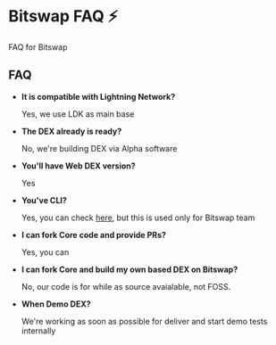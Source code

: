 # Bitswap FAQ ⚡

FAQ for Bitswap

## FAQ
  
- **It is compatible with Lightning Network?**
  
    Yes, we use LDK as main base


- **The DEX already is ready?**

    No, we're building DEX via Alpha software

- **You'll have Web DEX version?**

     Yes
  
- **You've CLI?**

    Yes, you can check [here](https://github.com/BitSwap-BiFi/Bitswap-core/tree/main#via-cli-command), but this is used only for Bitswap team

- **I can fork Core code and provide PRs?**

   Yes, you can 

- **I can fork Core and build my own based DEX on Bitswap?**

  No, our code is for while as source avaialable, not FOSS.

- **When Demo DEX?**

  We're working as soon as possible for deliver and start demo tests internally
